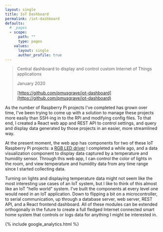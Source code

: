 ```yaml
---
layout: single
title: IoT Dashboard
permalink: /iot-dashboard
defaults:
  # _pages
  - scope:
      path: ""
      type: pages
    values:
      layout: single
      author_profile: true
---
```


> Central dashboard to display and control custom Internet of Things applications
>
> January 2020
>
> [https://github.com/pmusgrave/iot-dashboard](https://github.com/pmusgrave/iot-dashboard)

As the number of Raspberry Pi projects I've completed has grown over time, I've been trying to come up with a solution to manage these projects more easily than SSH-ing in to the RPi and modifying config files. To that end, I created a React web app and REST API to control settings, and query and display data generated by those projects in an easier, more streamlined way.

At the present moment, the web app has components for two of these IoT Raspberry Pi projects: a [RGB LED driver](/led-driver) I completed a while ago, and a data visualization component to display data captured by a temperature and humidity sensor. Through this web app, I can control the color of lights in the room, and view temperature and humidity data from any time range since I started collecting data.

Turning on lights and displaying temperature data might not seem like the most interesting use cases of an IoT system, but I like to think of this almost like an IoT "hello world" system. I've built the components at every level one would need in an IoT application. Down to flipping a bit on a microcontroller, to serial communication, up through a database server, web server, REST API, and a React frontend dashboard. All of these modules can be extended orthogonally in the future to create a full fledged Internet connected smart home system that controls or logs data for anything I might be interested in.

{% include google_analytics.html %}